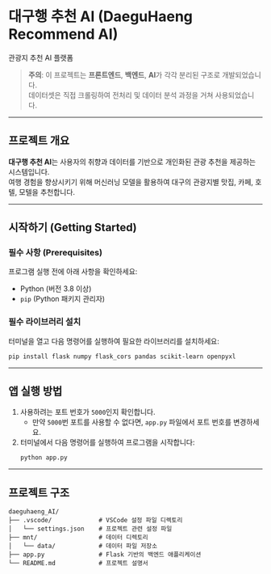 # **대구행 추천 AI (DaeguHaeng Recommend AI)**  
관광지 추천 AI 플랫폼

> **주의**: 이 프로젝트는 **프론트엔드**, **백엔드**, **AI**가 각각 분리된 구조로 개발되었습니다.  
> 데이터셋은 직접 크롤링하여 전처리 및 데이터 분석 과정을 거쳐 사용되었습니다.

---

## **프로젝트 개요**  
**대구행 추천 AI**는 사용자의 취향과 데이터를 기반으로 개인화된 관광 추천을 제공하는 시스템입니다.  
여행 경험을 향상시키기 위해 머신러닝 모델을 활용하여 대구의 관광지별 맛집, 카페, 호텔, 모텔을 추천합니다.

---

## **시작하기 (Getting Started)**  

### **필수 사항 (Prerequisites)**  
프로그램 실행 전에 아래 사항을 확인하세요:
- Python (버전 3.8 이상)
- `pip` (Python 패키지 관리자)

### **필수 라이브러리 설치**  
터미널을 열고 다음 명령어를 실행하여 필요한 라이브러리를 설치하세요:
```bash
pip install flask numpy flask_cors pandas scikit-learn openpyxl
```
---

## **앱 실행 방법**  
1. 사용하려는 포트 번호가 `5000`인지 확인합니다.  
   - 만약 `5000`번 포트를 사용할 수 없다면, `app.py` 파일에서 포트 번호를 변경하세요.  
2. 터미널에서 다음 명령어를 실행하여 프로그램을 시작합니다:  
   ```bash
   python app.py
   ```

---

## **프로젝트 구조**
```plaintext
daeguhaeng_AI/
├── .vscode/             # VSCode 설정 파일 디렉토리
│   └── settings.json    # 프로젝트 관련 설정 파일
├── mnt/                 # 데이터 디렉토리
│   └── data/            # 데이터 파일 저장소
├── app.py               # Flask 기반의 백엔드 애플리케이션
└── README.md            # 프로젝트 설명서
